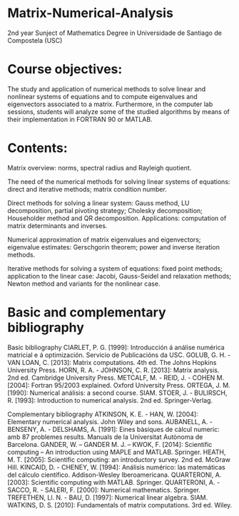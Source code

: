 # Matrix-Numerical-Analysis

2nd year Sunject of Mathematics Degree in Universidade de Santiago de Compostela (USC)

# Course objectives:
The study and application of numerical methods to solve linear and nonlinear systems of equations and to compute eigenvalues and eigenvectors associated to a matrix. Furthermore, in the computer lab sessions, students will analyze some of the studied algorithms by means of their implementation in FORTRAN 90 or MATLAB.

# Contents:
Matrix overview: norms, spectral radius and Rayleigh quotient. 

The need of the numerical methods for solving linear systems of equations: direct and iterative methods; matrix condition number. 

Direct methods for solving a linear system: Gauss method, LU decomposition, partial pivoting strategy; Cholesky decomposition; Householder method and QR decomposition. Applications: computation of matrix determinants and inverses. 

Numerical approximation of matrix eigenvalues and eigenvectors; eigenvalue estimates: Gerschgorin theorem; power and inverse iteration methods. 

Iterative methods for solving a system of equations: fixed point methods; application to the linear case: Jacobi, Gauss-Seidel and relaxation methods; Newton method and variants for the nonlinear case.



# Basic and complementary bibliography

Basic bibliography
CIARLET, P. G. [1999]: Introducción á análise numérica matricial e á optimización. Servicio de Publicacións da USC.
GOLUB, G. H. - VAN LOAN, C. [2013]: Matrix computations. 4th ed. The Johns Hopkins University Press.
HORN, R. A. - JOHNSON, C. R. [2013]: Matrix analysis. 2nd ed. Cambridge University Press.
METCALF, M. - REID, J. - COHEN M. [2004]: Fortran 95/2003 explained. Oxford University Press.
ORTEGA, J. M. [1990]: Numerical análisis: a second course. SIAM.
STOER, J. - BULIRSCH, R. [1993]: Introduction to numerical analysis. 2nd ed. Springer-Verlag.

Complementary bibliography
ATKINSON, K. E. - HAN, W. [2004]: Elementary numerical analysis. John Wiley and sons.
AUBANELL, A. - BENSENY, A. - DELSHAMS, A. [1991]: Eines bàsiques de càlcul numeric: amb 87 problemes results. Manuals de la Universitat Autònoma de Barcelona.
GANDER, W. – GANDER M. J. – KWOK, F. [2014]: Scientific computing – An introduction using MAPLE and MATLAB. Springer.
HEATH, M. T. [2005]: Scientific computing: an introductory survey. 2nd ed. McGraw Hill.
KINCAID, D. - CHENEY, W. [1994]: Análisis numérico: las matemáticas del cálculo científico. Addison-Wesley Iberoamericana.
QUARTERONI, A. [2003]: Scientific computing with MATLAB. Springer.
QUARTERONI, A. - SACCO, R. - SALERI, F. [2000]: Numerical mathematics. Springer.
TREFETHEN, Ll. N. - BAU, D. [1997]: Numerical linear algebra. SIAM.
WATKINS, D. S. [2010]: Fundamentals of matrix computations. 3rd ed. Wiley.
